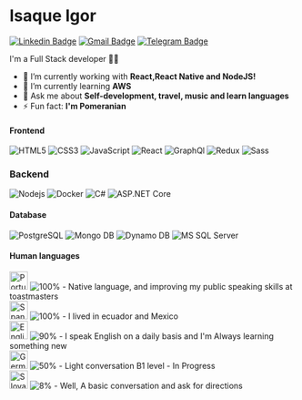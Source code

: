 # Isaque Igor
[![Linkedin Badge](https://img.shields.io/badge/-isaqueigor-blue?style=flat-square&logo=Linkedin&logoColor=white&link=https://www.linkedin.com/in/isaqueigor/)](https://www.linkedin.com/in/isaqueigor/)
[![Gmail Badge](https://img.shields.io/badge/-isaqueigorsilva@gmail.com-c14438?style=flat-square&logo=Gmail&logoColor=white&link=mailto:isaqueigorsilva@gmail.com)](mailto:isaqueigorsilva@gmail.com)
[![Telegram Badge](https://img.shields.io/badge/-Telegram-1ca0f1?style=flat-square&labelColor=1ca0f1&logo=telegram&logoColor=white&link=https://t.me/isaqueigordev)](https://t.me/isaqueigordev)

I'm a Full Stack developer 👨‍💻

- 🔭 I’m currently working with **React,React Native and NodeJS!**
- 🌱 I’m currently learning **AWS**
- 💬 Ask me about **Self-development, travel, music and learn languages**
- ⚡ Fun fact: **I'm Pomeranian**

#### Frontend
![HTML5](https://img.shields.io/badge/-HTML5-%23E44D27?style=flat-square&logo=html5&logoColor=ffffff)
![CSS3](https://img.shields.io/badge/-CSS3-%231572B6?style=flat-square&logo=css3)
![JavaScript](https://img.shields.io/badge/-JavaScript-%23F7DF1C?style=flat-square&logo=javascript&logoColor=000000&labelColor=%23F7DF1C&color=%23FFCE5A)
![React](https://img.shields.io/badge/-React-%23282C34?style=flat-square&logo=react)
![GraphQl](https://img.shields.io/badge/-GraphQL-C34?style=flat-square&logo=graphql)
![Redux](https://img.shields.io/badge/-Redux-%23282C34?style=flat-square&logo=redux)
![Sass](https://img.shields.io/badge/-Sass-%23CC6699?style=flat-square&logo=sass&logoColor=ffffff)

### Backend
![Nodejs](https://img.shields.io/badge/-Nodejs-black?style=flat-square&logo=Node.js)
![Docker](https://img.shields.io/badge/-Docker-black?style=flat-square&logo=docker)
![C#](https://img.shields.io/badge/-Csharp-black?style=flat-square&logo=csharp)
![ASP.NET Core](https://img.shields.io/badge/-ASP.NETCORE-%23282C34?style=flat-square&logo=dot-net)

#### Database
![PostgreSQL](https://img.shields.io/badge/-PostgreSQL-336791?style=flat-square&logo=postgresql)
![Mongo DB](https://img.shields.io/badge/-Mongo%20DB-336791?style=flat-square&logo=mongodb)
![Dynamo DB](https://img.shields.io/badge/Amazon%20DynamoDB-4053D6?style=for-the-badge&logo=Amazon%20DynamoDB&logoColor=white)
![MS SQL Server](http://img.shields.io/badge/-MS%20SQL%20Server-CC2927?style=flat-square&logo=microsoft-sql-server&logoColor=ffffff)

#### Human languages 
<p>
	<img alt="Portuguese" src="https://hatscripts.github.io/circle-flags/flags/br.svg" width="32">
	<img alt="100%" src="https://progress-bar.dev/100"> 
    - Native language, and improving my public speaking skills at toastmasters<br>
	 <img alt="Spanish" src="https://hatscripts.github.io/circle-flags/flags/es.svg" width="32">
	 <img alt="100%" src="https://progress-bar.dev/100"> 
    - I lived in ecuador and Mexico  <br>
  	<img alt="English" src="https://hatscripts.github.io/circle-flags/flags/us.svg" width="32">
	<img alt="90%" src="https://progress-bar.dev/90">
    - I speak English on a daily basis and I'm Always learning something new<br>
  	<img alt="German" src="https://hatscripts.github.io/circle-flags/flags/de.svg" width="32">
	<img alt="50%" src="https://progress-bar.dev/50"> 
    - Light conversation B1 level - In Progress<br>
  <img alt="Slovak" src="https://hatscripts.github.io/circle-flags/flags/sk.svg" width="32">
	<img alt="8%" src="https://progress-bar.dev/8"> 
    - Well, A basic conversation and ask for directions <br>
</p> 

